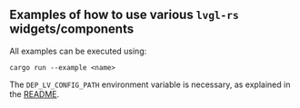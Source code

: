 ## Examples of how to use various  `lvgl-rs` widgets/components

All examples can be executed using:
```shell
cargo run --example <name>
```

The `DEP_LV_CONFIG_PATH` environment variable is necessary, as explained in the [README](../README.md).
